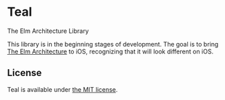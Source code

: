 # Teal 
The Elm Architecture Library

This library is in the beginning stages of development. The goal is to bring [The Elm Architecture](https://guide.elm-lang.org/architecture) to iOS, recognizing that it will look different on iOS.

## License
Teal is available under [the MIT license](LICENSE.md).
